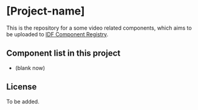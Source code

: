 # [Project-name]

This is the repository for a some video related components, which aims to be uploaded to [IDF Component Registry](https://components.espressif.com/).

## Component list in this project

- (blank now)

## License

To be added.